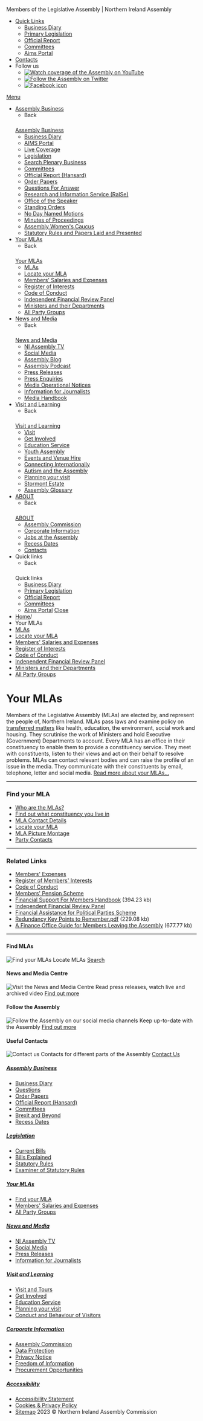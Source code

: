 
Members of the Legislative Assembly | Northern Ireland Assembly
* [Quick Links](#)
	+ [Business Diary](http://aims.niassembly.gov.uk/assemblybusiness/businessdiary.aspx "Business Diary")
	+ [Primary Legislation](/assembly-business/legislation/ "Primary Legislation")
	+ [Official Report](http://aims.niassembly.gov.uk/officialreport/officialreport.aspx "Official Report")
	+ [Committees](/assembly-business/committees/ "Committees")
	+ [Aims Portal](http://aims.niassembly.gov.uk/ "Aims Portal")
* [Contacts](/about-the-assembly/contacts/)
* Follow us
	+ [![Watch coverage of the Assembly on YouTube](/globalassets/youtube-icon.png?h=&w=&scale=both)](https://www.youtube.com/user/TheNIAssembly "YouTube")
	+ [![Follow the Assembly on Twitter](/globalassets/twitter-icon.png?h=&w=&scale=both)](https://twitter.com/niassembly "Twitter")
	+ [![Facebook icon](/globalassets/facebook-icon.png?h=&w=&scale=both)](https://www.facebook.com/NorthernIrelandAssembly "Facebook")
 
[Menu](#footer)
* [Assembly Business](/assembly-business/)
	+ Back
	### 
	[Assembly Business](/assembly-business/)
	+ [Business Diary](http://aims.niassembly.gov.uk/assemblybusiness/businessdiary.aspx)
	+ [AIMS Portal](http://aims.niassembly.gov.uk/default.aspx)
	+ [Live Coverage](https://niassembly.tv/)
	+ [Legislation](/assembly-business/legislation/)
	+ [Search Plenary Business](http://aims.niassembly.gov.uk/plenary/search.aspx)
	+ [Committees](/assembly-business/committees/)
	+ [Official Report (Hansard)](http://aims.niassembly.gov.uk/officialreport/officialreport.aspx)
	+ [Order Papers](/assembly-business/order-papers2/)
	+ [Questions For Answer](/assembly-business/questions/)
	+ [Research and Information Service (RaISe)](/assembly-business/research-and-information-service-raise/)
	+ [Office of the Speaker](/assembly-business/office-of-the-speaker/)
	+ [Standing Orders](/assembly-business/standing-orders/)
	+ [No Day Named Motions](http://aims.niassembly.gov.uk/plenary/nodaynamedlist.aspx)
	+ [Minutes of Proceedings](http://www.niassembly.gov.uk/assembly-business/minutes-of-proceedings/session-20212022/)
	+ [Assembly Women's Caucus](/assembly-business/assembly-womens-caucus/)
	+ [Statutory Rules and Papers Laid and Presented](/assembly-business/statutory-rules-and-papers-laid-and-presented/)
* [Your MLAs](/your-mlas/)
	+ Back
	### 
	[Your MLAs](/your-mlas/)
	+ [MLAs](http://aims.niassembly.gov.uk/mlas/search.aspx)
	+ [Locate your MLA](http://aims.niassembly.gov.uk/mlas/search.aspx)
	+ [Members' Salaries and Expenses](/your-mlas/members-salaries-and-expenses/)
	+ [Register of Interests](/your-mlas/register-of-interests/)
	+ [Code of Conduct](/your-mlas/code-of-conduct/)
	+ [Independent Financial Review Panel](/your-mlas/independent-financial-review-panel/)
	+ [Ministers and their Departments](http://aims.niassembly.gov.uk/mlas/ministers.aspx)
	+ [All Party Groups](http://aims.niassembly.gov.uk/mlas/allpartygroups.aspx)
* [News and Media](/news-and-media/)
	+ Back
	### 
	[News and Media](/news-and-media/)
	+ [NI Assembly TV](https://niassembly.tv/)
	+ [Social Media](/news-and-media/social-media/)
	+ [Assembly Blog](http://blog.niassembly.gov.uk/)
	+ [Assembly Podcast](/news-and-media/assemblypodcast/)
	+ [Press Releases](/news-and-media/press-releases3/)
	+ [Press Enquiries](/news-and-media/press-enquiries/)
	+ [Media Operational Notices](/news-and-media/media-operational-notices/)
	+ [Information for Journalists](/news-and-media/information-for-journalists/)
	+ [Media Handbook](/news-and-media/media-handbook/)
* [Visit and Learning](/visit-and-learning/)
	+ Back
	### 
	[Visit and Learning](/visit-and-learning/)
	+ [Visit](/visit-and-learning/visit/)
	+ [Get Involved](/visit-and-learning/get-involved/)
	+ [Education Service](/visit-and-learning/aes/)
	+ [Youth Assembly](http://www.niyouthassembly.org/)
	+ [Events and Venue Hire](/visit-and-learning/events-venue-hire/)
	+ [Connecting Internationally](/visit-and-learning/connecting-with-parliaments/)
	+ [Autism and the Assembly](/visit-and-learning/autism-and-the-assembly/)
	+ [Planning your visit](/visit-and-learning/planning-your-visit/)
	+ [Stormont Estate](https://www.nidirect.gov.uk/articles/stormont-estate)
	+ [Assembly Glossary](/visit-and-learning/assembly-glossary/)
* [ABOUT](/about-the-assembly/)
	+ Back
	### 
	[ABOUT](/about-the-assembly/)
	+ [Assembly Commission](/about-the-assembly/assembly-commission/)
	+ [Corporate Information](/about-the-assembly/corporate-information/)
	+ [Jobs at the Assembly](https://niarecruitment.org/)
	+ [Recess Dates](/about-the-assembly/general-information/)
	+ [Contacts](/about-the-assembly/contacts/)
* Quick links
	+ Back
	### 
	Quick links
	+ [Business Diary](http://aims.niassembly.gov.uk/assemblybusiness/businessdiary.aspx)
	+ [Primary Legislation](/assembly-business/legislation/)
	+ [Official Report](http://aims.niassembly.gov.uk/officialreport/officialreport.aspx)
	+ [Committees](/assembly-business/committees/)
	+ [Aims Portal](http://aims.niassembly.gov.uk/)
[Close](#top)
* [Home](/)/
* Your MLAs
* [MLAs](http://aims.niassembly.gov.uk/mlas/search.aspx)
* [Locate your MLA](http://aims.niassembly.gov.uk/mlas/search.aspx)
* [Members' Salaries and Expenses](/your-mlas/members-salaries-and-expenses/)
* [Register of Interests](/your-mlas/register-of-interests/)
* [Code of Conduct](/your-mlas/code-of-conduct/)
* [Independent Financial Review Panel](/your-mlas/independent-financial-review-panel/)
* [Ministers and their Departments](http://aims.niassembly.gov.uk/mlas/ministers.aspx)
* [All Party Groups](http://aims.niassembly.gov.uk/mlas/allpartygroups.aspx)
# Your MLAs
Members of the Legislative Assembly (MLAs) are elected by, and represent the people of, Northern Ireland. MLAs pass laws and examine policy on [transferred matters](/about-the-assembly/what-are-the-powers-of-the-northern-ireland-assembly/ "FInd out more about the powers the Assembly has.") like health, education, the environment, social work and housing. They scrutinise the work of Ministers and hold Executive (Government) Departments to account.
Every MLA has an office in their constituency to enable them to provide a constituency service. They meet with constituents, listen to their views and act on their behalf to resolve problems. MLAs can contact relevant bodies and can raise the profile of an issue in the media. They communicate with their constituents by email, telephone, letter and social media.
[Read more about your MLAs...](/about-the-assembly/how-the-assembly-works/about-your-mlas/ "Read more about your MLAs...")
 
---
### Find your MLA
* [Who are the MLAs?](http://aims.niassembly.gov.uk/mlas/search.aspx)
* [Find out what constituency you live in](http://www.theyworkforyou.com/ni/)
* [MLA Contact Details](http://aims.niassembly.gov.uk/mlas/contacts.aspx)
* [Locate your MLA](http://aims.niassembly.gov.uk/mlas/search.aspx)
* [MLA Picture Montage](http://aims.niassembly.gov.uk/mlas/membersmontage.aspx)
* [Party Contacts](/about-the-assembly/corporate-information/publications/party-political-contacts/)
 
---
### Related Links
* [Members' Expenses](/your-mlas/members-salaries-and-expenses/)
* [Register of Members' Interests](/your-mlas/register-of-interests/)
* [Code of Conduct](/your-mlas/code-of-conduct/)
* [Members' Pension Scheme](/your-mlas/members-pension-scheme/)
* [Financial Support For Members Handbook](/globalassets/documents/your_mlas/financial-support-for-members-handbook-may-2016.pdf)  (394.23 kb)
* [Independent Financial Review Panel](http://ifrp.org.uk/)
* [Financial Assistance for Political Parties Scheme](/your-mlas/financial-support-to-members-and-political-parties/financial-assistance-for-political-parties-scheme/)
* [Redundancy Key Points to Remember.pdf](/globalassets/documents/your_mlas/election/redundancy-key-points-to-remember.pdf)  (229.08 kb)
* [A Finance Office Guide for Members Leaving the Assembly](/globalassets/documents/your_mlas/finance-office-guidance-to-members-resigning.pdf)  (677.77 kb)
 
---
### 
#### Find MLAs
![Find your MLAs](/globalassets/tools-map.png?h=52&w=53&scale=both)
Locate MLAs
[Search](http://www.niassembly.gov.uk/your-mlas/locate-your-mla/) 
#### News and Media Centre
![Visit the News and Media Centre](/globalassets/tools-media.png?h=52&w=53&scale=both)
Read press releases, watch live and archived video
[Find out more](/news-and-media/) 
#### Follow the Assembly
![Follow the Assembly on our social media channels](/globalassets/tools-social.png?h=52&w=53&scale=both)
Keep up-to-date with the Assembly
[Find out more](/news-and-media/social-media/) 
#### Useful Contacts
![Contact us](/globalassets/tools-newsletter.png?h=52&w=53&scale=both)
Contacts for different parts of the Assembly
[Contact Us](/about-the-assembly/contacts/) 
##### [Assembly Business](/assembly-business/)
* [Business Diary](http://aims.niassembly.gov.uk/assemblybusiness/businessdiary.aspx)
* [Questions](/assembly-business/questions-for-answer/)
* [Order Papers](/assembly-business/order-papers/session-2022-2023/)
* [Official Report (Hansard)](http://aims.niassembly.gov.uk/officialreport/officialreport.aspx)
* [Committees](/assembly-business/committees/)
* [Brexit and Beyond](/assembly-business/brexit-and-beyond/)
* [Recess Dates](/about-the-assembly/general-information/)
##### [Legislation](/assembly-business/legislation/)
* [Current Bills](/assembly-business/legislation/2017-2022-mandate/primary-legislation---bills-2017---2022-mandate/)
* [Bills Explained](/assembly-business/legislation/bills-explained/)
* [Statutory Rules](http://aims.niassembly.gov.uk/statutoryrules/statutoryrules.aspx)
* [Examiner of Statutory Rules](/assembly-business/legislation/2017-2022-mandate/examiner-of-statutory-rules-reports/)
##### [Your MLAs](/your-mlas/)
* [Find your MLA](http://aims.niassembly.gov.uk/mlas/search.aspx)
* [Members' Salaries and Expenses](/your-mlas/members-salaries-and-expenses/)
* [All Party Groups](http://aims.niassembly.gov.uk/mlas/allpartygroups.aspx)
##### [News and Media](/news-and-media/)
* [NI Assembly TV](https://niassembly.tv/)
* [Social Media](/news-and-media/social-media/)
* [Press Releases](/news-and-media/press-releases/)
* [Information for Journalists](/news-and-media/information-for-journalists/)
##### [Visit and Learning](/visit-and-learning/visit/)
* [Visit and Tours](/visit-and-learning/visit/)
* [Get Involved](/visit-and-learning/get-involved/)
* [Education Service](/visit-and-learning/aes/)
* [Planning your visit](/visit-and-learning/planning-your-visit/)
* [Conduct and Behaviour of Visitors](/visit-and-learning/planning-your-visit/security-policy-conduct-and-behaviour-of-visitors-in-parliament-buildings/)
##### [Corporate Information](/about-the-assembly/corporate-information/)
* [Assembly Commission](/about-the-assembly/assembly-commission/)
* [Data Protection](/about-the-assembly/assembly-commission/data-protection/)
* [Privacy Notice](/about-the-assembly/assembly-commission/data-protection/privacy-notice/)
* [Freedom of Information](/about-the-assembly/corporate-information/foi/nia-freedom-of-information-disclosure-log/)
* [Procurement Opportunities](/about-the-assembly/corporate-information/procurement/)
##### [Accessibility](/utility/accessibility-statement/)
* [Accessibility Statement](/utility/accessibility-statement/)
* [Cookies & Privacy Policy](/about-the-assembly/corporate-information/policies/privacy-policy/)
* [Sitemap](/utility/sitemap/)
2023 © Northern Ireland Assembly Commission
